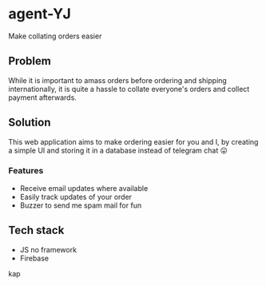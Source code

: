 # agent-YJ
Make collating orders easier
## Problem
While it is important to amass orders before ordering and shipping internationally, it is quite a hassle to collate everyone's orders and collect payment afterwards. 

## Solution
This web application aims to make ordering easier for you and I, by creating a simple UI and storing it in a database instead of telegram chat 😛
### Features
- Receive email updates where available
- Easily track updates of your order
- Buzzer to send me spam mail for fun

## Tech stack
- JS no framework
- Firebase

kap
